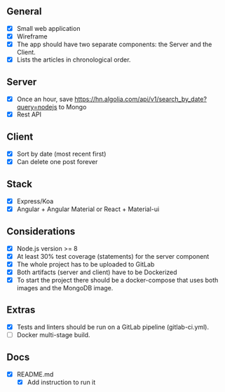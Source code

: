 ## General

- [X] Small web application
- [X] Wireframe
- [X] The app should have two separate components: the Server and the Client.
- [X] Lists the articles in chronological order.

## Server

- [X] Once an hour, save https://hn.algolia.com/api/v1/search_by_date?query=nodejs to Mongo
- [X] Rest API

## Client

- [X] Sort by date (most recent first)
- [X] Can delete one post forever

## Stack

- [X] Express/Koa
- [X] Angular + Angular Material or React + Material-ui

## Considerations

- [X] Node.js version >= 8
- [X] At least 30% test coverage (statements) for the server component
- [X] The whole project has to be uploaded to GitLab
- [X] Both artifacts (server and client) have to be Dockerized
- [X] To start the project there should be a docker-compose that uses both images and the
MongoDB image.

## Extras

- [X] Tests and linters should be run on a GitLab pipeline (gitlab-ci.yml).
- [ ] Docker multi-stage build.

## Docs

- [X] README.md
  - [X] Add instruction to run it